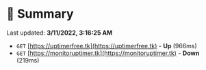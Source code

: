 # 📖 Summary
Last updated: **3/11/2022, 3:16:25 AM**

- `GET` [https://uptimerfree.tk](https://uptimerfree.tk) - **Up** (966ms)
- `GET` [https://monitoruptimer.tk](https://monitoruptimer.tk) - **Down** (219ms)
